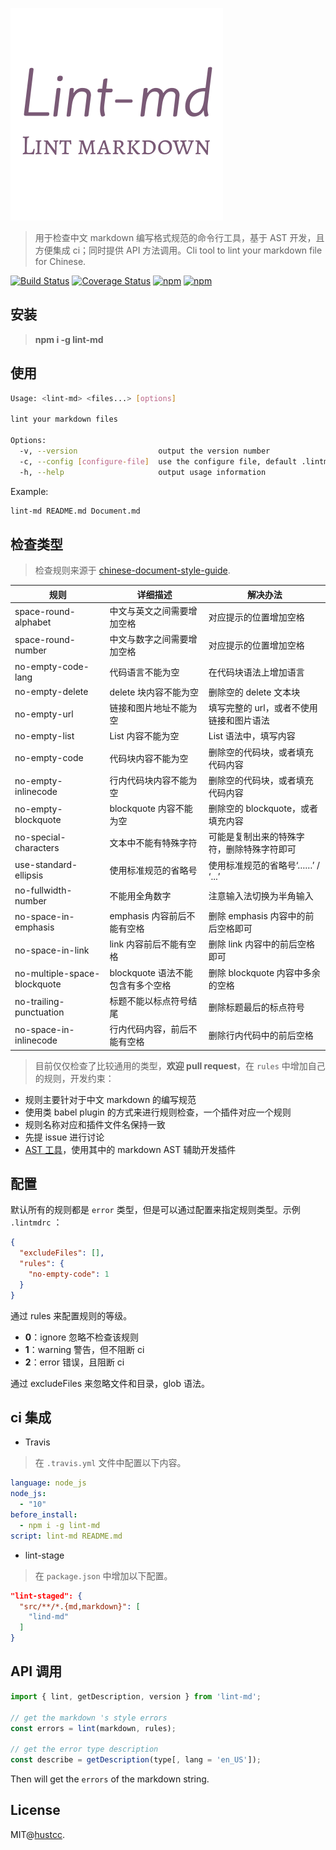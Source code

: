 ![logo](./logo.png)

> 用于检查中文 markdown 编写格式规范的命令行工具，基于 AST 开发，且方便集成 ci；同时提供 API 方法调用。Cli tool to lint your markdown file for Chinese.

[![Build Status](https://travis-ci.org/hustcc/lint-md.svg?branch=master)](https://travis-ci.org/hustcc/lint-md)
[![Coverage Status](https://coveralls.io/repos/github/hustcc/lint-md/badge.svg?branch=master)](https://coveralls.io/github/hustcc/lint-md)
[![npm](https://img.shields.io/npm/v/lint-md.svg)](https://www.npmjs.com/package/lint-md)
[![npm](https://img.shields.io/npm/dm/lint-md.svg)](https://www.npmjs.com/package/lint-md)



## 安装

> **npm i -g lint-md**



## 使用

```bash
Usage: <lint-md> <files...> [options]

lint your markdown files

Options:
  -v, --version                  output the version number
  -c, --config [configure-file]  use the configure file, default .lintmdrc
  -h, --help                     output usage information
```


Example:

```bash
lint-md README.md Document.md
```



## 检查类型

> 检查规则来源于 [chinese-document-style-guide](https://github.com/ruanyf/document-style-guide).

| 规则 | 详细描述 | 解决办法 |
| ------ | ------ | ------ |
| space-round-alphabet | 中文与英文之间需要增加空格 | 对应提示的位置增加空格 |
| space-round-number | 中文与数字之间需要增加空格 | 对应提示的位置增加空格 |
| no-empty-code-lang | 代码语言不能为空 | 在代码块语法上增加语言 |
| no-empty-delete | delete 块内容不能为空 | 删除空的 delete 文本块 |
| no-empty-url | 链接和图片地址不能为空 | 填写完整的 url，或者不使用链接和图片语法 |
| no-empty-list | List 内容不能为空 | List 语法中，填写内容 |
| no-empty-code | 代码块内容不能为空 | 删除空的代码块，或者填充代码内容 |
| no-empty-inlinecode | 行内代码块内容不能为空 | 删除空的代码块，或者填充代码内容 |
| no-empty-blockquote | blockquote 内容不能为空 | 删除空的 blockquote，或者填充内容 |
| no-special-characters | 文本中不能有特殊字符 | 可能是复制出来的特殊字符，删除特殊字符即可 |
| use-standard-ellipsis | 使用标准规范的省略号 | 使用标准规范的省略号‘……’ / ‘...’ |
| no-fullwidth-number | 不能用全角数字 | 注意输入法切换为半角输入 |
| no-space-in-emphasis | emphasis 内容前后不能有空格 | 删除 emphasis 内容中的前后空格即可 |
| no-space-in-link | link 内容前后不能有空格 | 删除 link 内容中的前后空格即可 |
| no-multiple-space-blockquote | blockquote 语法不能包含有多个空格 | 删除 blockquote 内容中多余的空格 |
| no-trailing-punctuation | 标题不能以标点符号结尾 | 删除标题最后的标点符号 |
| no-space-in-inlinecode | 行内代码内容，前后不能有空格 | 删除行内代码中的前后空格 |


> 目前仅仅检查了比较通用的类型，**欢迎 pull request**，在 `rules` 中增加自己的规则，开发约束：

 - 规则主要针对于中文 markdown 的编写规范
 - 使用类 babel plugin 的方式来进行规则检查，一个插件对应一个规则
 - 规则名称对应和插件文件名保持一致
 - 先提 issue 进行讨论
 - [AST 工具](https://astexplorer.net/)，使用其中的 markdown AST 辅助开发插件



## 配置

默认所有的规则都是 `error` 类型，但是可以通过配置来指定规则类型。示例 `.lintmdrc` ：

```json
{
  "excludeFiles": [],
  "rules": {
    "no-empty-code": 1
  }
}
```

通过 rules 来配置规则的等级。

 - **0**：ignore 忽略不检查该规则
 - **1**：warning 警告，但不阻断 ci
 - **2**：error 错误，且阻断 ci

通过 excludeFiles 来忽略文件和目录，glob 语法。



## ci 集成

 -  Travis

> 在 `.travis.yml` 文件中配置以下内容。

```yml
language: node_js
node_js:
  - "10"
before_install:
  - npm i -g lint-md
script: lint-md README.md
```

 -  lint-stage

> 在 `package.json` 中增加以下配置。

```json
"lint-staged": {
  "src/**/*.{md,markdown}": [
    "lind-md"
  ]
}
```



## API 调用

```js
import { lint, getDescription, version } from 'lint-md';

// get the markdown 's style errors
const errors = lint(markdown, rules);

// get the error type description
const describe = getDescription(type[, lang = 'en_US']);
```

Then will get the `errors` of the markdown string.




## License

MIT@[hustcc](https://github.com/hustcc).
